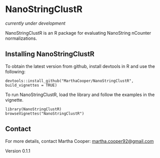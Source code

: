 
# NanoStringClustR

*currently under development*

NanoStringClustR is an R package for evaluating NanoString nCounter normalizations. 

## Installing NanoStringClustR

To obtain the latest version from github, install devtools in R and use the following:

```{r}
devtools::install_github("MarthaCooper/NanoStringClustR", build_vignettes = TRUE)
```

To run NanoStringClustR, load the library and follow the examples in the vignette.

```{r}
library(NanoStringClustR)
browseVignettes("NanoStringClustR")
```

## Contact
For more details, contact Martha Cooper: martha.cooper92@gmail.com 

Version 0.1.1

